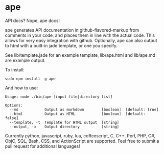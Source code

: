 ape
===

API docs? Nope, ape docs!

ape generates API documentation in github-flavored-markup from comments in your code, and places them in line with the actual code. This allows for very easy integration with github.
Optionally, ape can also output to html with a built-in jade template, or one you specify.


See lib/template.jade for an example template, lib/ape.html and lib/ape.md are example output.

To install:

    sudo npm install -g ape

And how to use: 

    Usage: node ./bin/ape [input file|directory list]

    Options:
      --md            Output as markdown        [boolean]  [default: true]
      --html          Output as HTML            [boolean]  [default: false]
      --template, -t  Template for HTML output  [string]
      --output, -o    Output directory          [string]

Currently python, javascript, ruby, lua, coffeescript, C, C++, Perl, PHP, C#, ObjC, SQL, Bash, CSS, and ActionScript are supported. Feel free to submit a pull request for additional languages!
